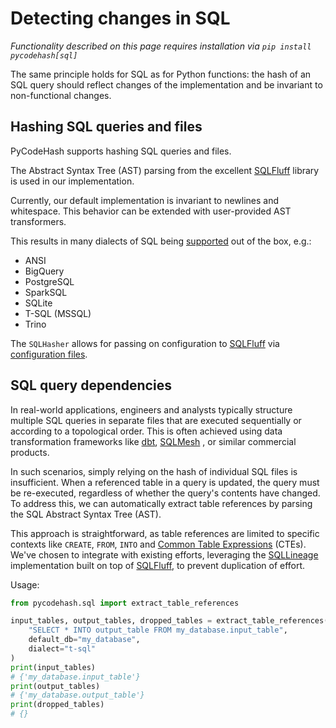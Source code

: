 # Detecting changes in SQL

_Functionality described on this page requires installation via `pip install pycodehash[sql]`_

The same principle holds for SQL as for Python functions: the hash of an SQL query should reflect changes of the implementation and be invariant to non-functional changes.

## Hashing SQL queries and files

PyCodeHash supports hashing SQL queries and files.

The Abstract Syntax Tree (AST) parsing from the excellent [SQLFluff] library is used in our implementation.

Currently, our default implementation is invariant to newlines and whitespace.
This behavior can be extended with user-provided AST transformers.

This results in many dialects of SQL being [supported](https://docs.sqlfluff.com/en/stable/dialects.html) out of the box, e.g.:

- ANSI
- BigQuery
- PostgreSQL
- SparkSQL
- SQLite
- T-SQL (MSSQL)
- Trino

The `SQLHasher` allows for passing on configuration to [SQLFluff] via [configuration files](https://docs.sqlfluff.com/en/stable/configuration.html).

## SQL query dependencies

In real-world applications, engineers and analysts typically structure 
multiple SQL queries in separate files that are executed sequentially or according to a topological order. 
This is often achieved using data transformation frameworks like [dbt], 
[SQLMesh] , or similar commercial products.

In such scenarios, simply relying on the hash of individual SQL files is 
insufficient. When a referenced table in a query is updated, the query 
must be re-executed, regardless of whether the query's contents have 
changed. To address this, we can automatically extract table references by 
parsing the SQL Abstract Syntax Tree (AST).

This approach is straightforward, as table references are limited to 
specific contexts like `CREATE`, `FROM`, `INTO` and [Common Table Expressions] 
(CTEs). We've chosen to integrate with existing efforts, leveraging the 
[SQLLineage] implementation built on top of [SQLFluff], to prevent duplication 
of effort.

Usage:

```python
from pycodehash.sql import extract_table_references

input_tables, output_tables, dropped_tables = extract_table_references(
    "SELECT * INTO output_table FROM my_database.input_table", 
    default_db="my_database", 
    dialect="t-sql"
)
print(input_tables)
# {'my_database.input_table'}
print(output_tables)
# {'my_database.output_table'}
print(dropped_tables)
# {}
```

[dbt]: https://github.com/dbt-labs/dbt-core
[SQLMesh]: https://github.com/TobikoData/sqlmesh
[SQLLineage]: https://github.com/reata/sqllineage
[Common Table Expressions]: https://en.wikipedia.org/wiki/Hierarchical_and_recursive_queries_in_SQL#Common_table_expression
[SQLFluff]: https://docs.sqlfluff.com/en/stable/index.html
